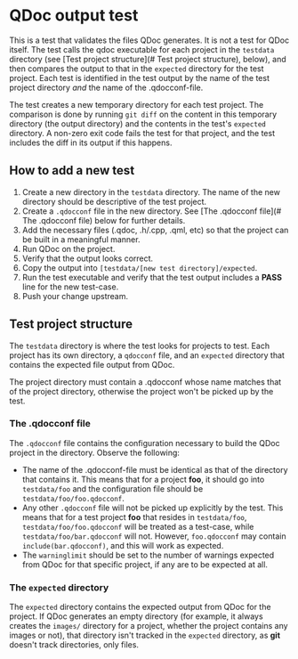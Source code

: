 <!--
    Copyright (C) 2024 The Qt Company Ltd.
    SPDX-License-Identifier: LicenseRef-Qt-Commercial OR GPL-3.0-only WITH Qt-GPL-exception-1.0
-->

# QDoc output test
This is a test that validates the files QDoc generates. It is not a test for
QDoc itself. The test calls the qdoc executable for each project in the
`testdata` directory (see [Test project structure](# Test project structure),
below), and then compares the output to that in the `expected` directory for
the test project. Each test is identified in the test output by the name of the
test project directory *and* the name of the .qdocconf-file.

The test creates a new temporary directory for each test project. The
comparison is done by running `git diff` on the content in this temporary
directory (the output directory) and the contents in the test's `expected`
directory. A non-zero exit code fails the test for that project, and the test
includes the diff in its output if this happens.

## How to add a new test
1. Create a new directory in the `testdata` directory. The name of the new
   directory should be descriptive of the test project.
2. Create a `.qdocconf` file in the new directory. See
   [The .qdocconf file](# The .qdocconf file) below for further details.
3. Add the necessary files (.qdoc, .h/.cpp, .qml, etc) so that the project
   can be built in a meaningful manner.
4. Run QDoc on the project.
5. Verify that the output looks correct.
6. Copy the output into `[testdata/[new test directory]/expected`.
7. Run the test executable and verify that the test output includes a **PASS**
   line for the new test-case.
8. Push your change upstream.

## Test project structure
The `testdata` directory is where the test looks for projects to test. Each
project has its own directory, a `qdocconf` file, and an `expected`
directory that contains the expected file output from QDoc.

The project directory must contain a .qdocconf whose name matches that of the
project directory, otherwise the project won't be picked up by the test.

### The .qdocconf file
The `.qdocconf` file contains the configuration necessary to build the
QDoc project in the directory. Observe the following:
- The name of the .qdocconf-file must be identical as that of the directory
  that contains it. This means that for a project **foo**, it should go into
  `testdata/foo` and the configuration file should be
  `testdata/foo/foo.qdocconf`.
- Any other `.qdocconf` file will not be picked up explicitly by the test.
  This means that for a test project **foo** that resides in `testdata/foo`,
  `testdata/foo/foo.qdocconf` will be treated as a test-case, while
  `testdata/foo/bar.qdocconf` will not. However, `foo.qdocconf` may contain
  `include(bar.qdocconf)`, and this will work as expected.
- The `warninglimit` should be set to the number of warnings expected
  from QDoc for that specific project, if any are to be expected at all.

### The `expected` directory
The `expected` directory contains the expected output from QDoc
for the project. If QDoc generates an empty directory (for example, it
always creates the `images/` directory for a project, whether
the project contains any images or not), that directory isn't tracked
in the `expected` directory, as **git** doesn't track directories, only
files.

